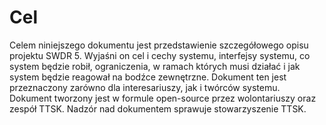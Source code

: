 # Cel

Celem niniejszego dokumentu jest przedstawienie szczegółowego opisu projektu SWDR 5. Wyjaśni on cel i cechy systemu, interfejsy systemu, co system będzie robił, ograniczenia, w ramach których musi działać i jak system będzie reagował na bodźce zewnętrzne. Dokument ten jest przeznaczony zarówno dla interesariuszy, jak i twórców systemu. Dokument tworzony jest w formule open-source przez wolontariuszy oraz zespół TTSK. Nadzór nad dokumentem sprawuje stowarzyszenie TTSK.
